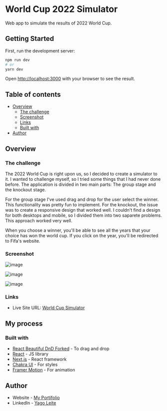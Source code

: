 # World Cup 2022 Simulator

Web app to simulate the results of 2022 World Cup.

## Getting Started

First, run the development server:

```bash
npm run dev
# or
yarn dev
```

Open [http://localhost:3000](http://localhost:3000) with your browser to see the result.

## Table of contents

- [Overview](#overview)
  - [The challenge](#the-challenge)
  - [Screenshot](#screenshot)
  - [Links](#links)
  - [Built with](#built-with)
- [Author](#author)


## Overview

### The challenge


The 2022 World Cup is right upon us, so I decided to create a simulator to it. I wanted to challenge myself, so I tried some things that I had never done before.
The application is divided in two main parts: The group stage and the knockout stage.

For the group stage I've used drag and drop for the user select the winner. This functionality was pretty fun to implement.
For the knockout, the issue was to create a responsive design that worked well. I couldn't find a design for both desktops and mobile, so I divided them into two saparete problems. This approach worked very well.

When you choose a winner, you'll be able to see all the years that your choice has won the world cup. If you click on the year, you'll be redirected to Fifa's website.

### Screenshot

![image](https://user-images.githubusercontent.com/90288212/167478337-93cb71de-70b4-4344-99d6-08f7078736ff.png)

![image](https://user-images.githubusercontent.com/90288212/167861698-90c83ea4-6bd9-450e-908d-b709eda31690.png)

![image](https://user-images.githubusercontent.com/90288212/167861804-1b4c549b-20d5-4972-b76c-fa3df0ba497e.png)

### Links
- Live Site URL: [World Cup Simulator](https://world-cup-simulator.vercel.app/)

## My process

### Built with

- [React Beautiful DnD Forked](https://github.com/react-forked/dnd) - To drag and drop
- [React](https://reactjs.org/) - JS library
- [Next.js](https://nextjs.org/) - React framework
- [Chakra UI](https://chakra-ui.com) - For styles
- [Framer Motion](https://www.framer.com/motion/) - For animation

## Author

- Website - [My Portifolio](https://portifolio-12fab.web.app)
- LinkedIn - [Yago Leite](https://www.linkedin.com/in/yagoleite/)

